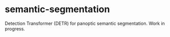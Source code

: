 # semantic-segmentation
Detection Transformer (DETR) for panoptic semantic segmentation. Work in progress.
